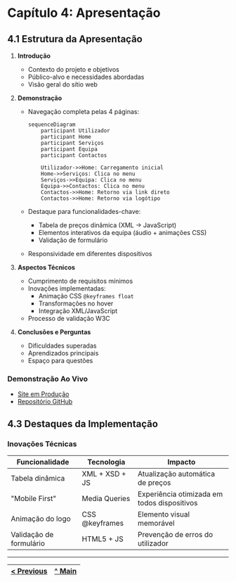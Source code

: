 # Capítulo 4: Apresentação

## 4.1 Estrutura da Apresentação

1. **Introdução**

   - Contexto do projeto e objetivos
   - Público-alvo e necessidades abordadas
   - Visão geral do sítio web

2. **Demonstração**

   - Navegação completa pelas 4 páginas:

     ```mermaid
     sequenceDiagram
         participant Utilizador
         participant Home
         participant Serviços
         participant Equipa
         participant Contactos

         Utilizador->>Home: Carregamento inicial
         Home->>Serviços: Clica no menu
         Serviços->>Equipa: Clica no menu
         Equipa->>Contactos: Clica no menu
         Contactos->>Home: Retorno via link direto
         Contactos->>Home: Retorno via logótipo
     ```

   - Destaque para funcionalidades-chave:
     - Tabela de preços dinâmica (XML → JavaScript)
     - Elementos interativos da equipa (áudio + animações CSS)
     - Validação de formulário
   - Responsividade em diferentes dispositivos

3. **Aspectos Técnicos**

   - Cumprimento de requisitos mínimos
   - Inovações implementadas:
     - Animação CSS `@keyframes float`
     - Transformações no hover
     - Integração XML/JavaScript
   - Processo de validação W3C

4. **Conclusões e Perguntas**
   - Dificuldades superadas
   - Aprendizados principais
   - Espaço para questões

### Demonstração Ao Vivo

- [Site em Produção](https://inf24tig39.netlify.app/)
- [Repositório GitHub](https://github.com/inf24tig39/inf24tig39)

## 4.3 Destaques da Implementação

### Inovações Técnicas

| Funcionalidade          | Tecnologia     | Impacto                                     |
| ----------------------- | -------------- | ------------------------------------------- |
| Tabela dinâmica         | XML + XSD + JS | Atualização automática de preços            |
| "Mobile First"          | Media Queries  | Experiência otimizada em todos dispositivos |
| Animação do logo        | CSS @keyframes | Elemento visual memorável                   |
| Validação de formulário | HTML5 + JS     | Prevenção de erros do utilizador            |

---

| [< Previous](c3.md) | [^ Main](../../../) |
| :------------------ | :-----------------: |
